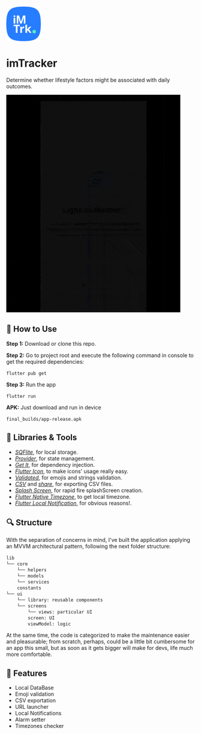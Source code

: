 
![logo](assets/images/im_tracker_rounded_logo.png)
# imTracker
Determine whether lifestyle factors might be associated with daily outcomes.

![demo](assets/gifs/im_tracker_demo.gif)

## :pencil: How to Use 
**Step 1:**
Download or clone this repo.

**Step 2:**
Go to project root and execute the following command in console to get the required dependencies: 
```
flutter pub get 
```
**Step 3:**
Run the app
```
flutter run
```
**APK:**
Just download and run in device
```
final_builds/app-release.apk
```

## :wrench: Libraries & Tools
* *[SQFlite](https://pub.dev/packages/sqflite)*, for local storage.
* *[Provider](https://pub.dev/packages/provider)*, for state management.
* *[Get It](https://pub.dev/packages/get_it)*, for dependency injection.
* *[Flutter Icon](https://www.fluttericon.com/)*, to make icons' usage really easy.
* *[Validated](https://pub.dev/packages/sqflite)*, for emojis and strings validation.
* *[CSV](https://pub.dev/packages/csv)* and *[share](https://pub.dev/packages/share)*, for exporting CSV files.
* *[Splash Screen](https://pub.dev/packages/splashscreen)*, for rapid fire splashScreen creation.
* *[Flutter Native Timezone](https://pub.dev/packages/flutter_native_timezone)*, to get local timezone.
* *[Flutter Local Notification](https://pub.dev/packages/flutter_local_notifications)*, for obvious reasons!.



## :mag: Structure
With the separation of concerns in mind, I've built the application applying an MVVM architectural pattern, following the next folder structure:
```
lib
└── core
    └── helpers
    └── models
    └── services
    constants
└── ui
    └── library: reusable components
    └── screens
        └── views: particular UI
        screen: UI
        viewModel: logic

```
At the same time, the code is categorized to make the maintenance easier and pleasurable; 
from scratch, perhaps, could be a little bit cumbersome for an app this small, but as soon as it gets bigger
will make for devs, life much more comfortable. 

## :gift: Features
- Local DataBase
- Emoji validation
- CSV exportation
- URL launcher
- Local Notifications
- Alarm setter
- Timezones checker